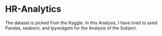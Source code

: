 # HR-Analytics
The dataset is picked from the Kaggle. In this Analysis, I have tried to used Pandas, seaborn, and Ipywidgets for the Analysis of the Subject.
